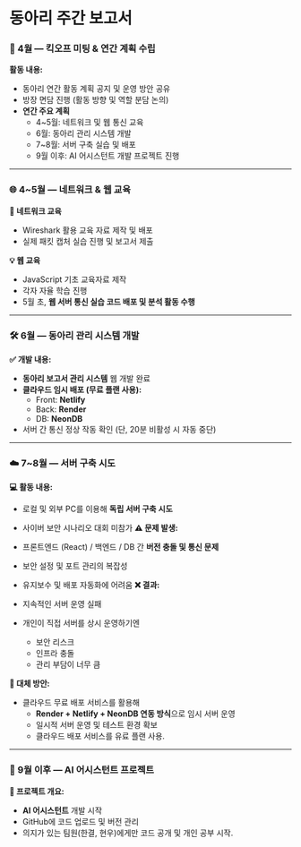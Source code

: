 # 동아리 주간 보고서

### 📅 4월 — 킥오프 미팅 & 연간 계획 수립

**활동 내용:**

- 동아리 연간 활동 계획 공지 및 운영 방안 공유
- 방장 면담 진행 (활동 방향 및 역할 분담 논의)
- **연간 주요 계획**
    - 4~5월: 네트워크 및 웹 통신 교육
    - 6월: 동아리 관리 시스템 개발
    - 7~8월: 서버 구축 실습 및 배포
    - 9월 이후: AI 어시스턴트 개발 프로젝트 진행

---

### 🌐 4~5월 — 네트워크 & 웹 교육

**📘 네트워크 교육**

- Wireshark 활용 교육 자료 제작 및 배포
- 실제 패킷 캡처 실습 진행 및 보고서 제출

**💡 웹 교육**

- JavaScript 기초 교육자료 제작
- 각자 자율 학습 진행
- 5월 초, **웹 서버 통신 실습 코드 배포 및 분석 활동 수행**

---

### 🛠️ 6월 — 동아리 관리 시스템 개발

**✅ 개발 내용:**

- **동아리 보고서 관리 시스템** 웹 개발 완료
- **클라우드 임시 배포 (무료 플랜 사용):**
    - Front: **Netlify**
    - Back: **Render**
    - DB: **NeonDB**
- 서버 간 통신 정상 작동 확인 (단, 20분 비활성 시 자동 중단)

---

### ☁️ 7~8월 — 서버 구축 시도

**💻 활동 내용:**

- 로컬 및 외부 PC를 이용해 **독립 서버 구축 시도**
- 사이버 보안 시나리오 대회 미참가
**⚠️ 문제 발생:**

- 프론트엔드 (React) / 백엔드 / DB 간 **버전 충돌 및 통신 문제**
- 보안 설정 및 포트 관리의 복잡성
- 유지보수 및 배포 자동화에 어려움
**❌ 결과:**

- 지속적인 서버 운영 실패
- 개인이 직접 서버를 상시 운영하기엔
    - 보안 리스크
    - 인프라 충돌
    - 관리 부담이 너무 큼

**🔄 대체 방안:**

- 클라우드 무료 배포 서비스를 활용해
    - **Render + Netlify + NeonDB 연동 방식**으로 임시 서버 운영
    - 일시적 서버 운영 및 테스트 환경 확보
    - 클라우드 배포 서비스를 유료 플랜 사용.

---

### 🤖 9월 이후 — AI 어시스턴트 프로젝트

**🧠 프로젝트 개요:**

- **AI 어시스턴트** 개발 시작
- GitHub에 코드 업로드 및 버전 관리
- 의지가 있는 팀원(한결, 현우)에게만 코드 공개 및 개인 공부 시작.
